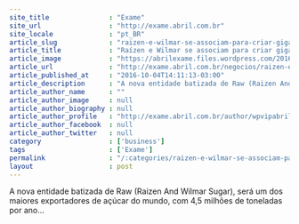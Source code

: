 ```yaml
---
site_title               : "Exame"
site_url                 : "http://exame.abril.com.br"
site_locale              : "pt_BR"
article_slug             : "raizen-e-wilmar-se-associam-para-criar-gigante-acucareiro"
article_title            : "Raízen e Wilmar se associam para criar gigante açucareiro"
article_image            : "https://abrilexame.files.wordpress.com/2016/10/size_960_16_9_cana-de-acucar.jpg?quality=70&strip=all&w=960"
article_url              : "http://exame.abril.com.br/negocios/raizen-e-wilmar-se-associam-para-criar-gigante-acucareiro/"
article_published_at     : "2016-10-04T14:11:13-03:00"
article_description      : "A nova entidade batizada de Raw (Raizen And Wilmar Sugar), será um dos maiores exportadores de açúcar do mundo, com 4,5 milhões de toneladas por ano..."
article_author_name      : ""
article_author_image     : null
article_author_biography : null
article_author_profile   : "http://exame.abril.com.br/author/wpvipabril/"
article_author_facebook  : null
article_author_twitter   : null
category                 : ['business']
tags                     : ['Exame']
permalink                : "/:categories/raizen-e-wilmar-se-associam-para-criar-gigante-acucareiro/"
layout                   : post
---
```


A nova entidade batizada de Raw (Raizen And Wilmar Sugar), será um dos maiores exportadores de açúcar do mundo, com 4,5 milhões de toneladas por ano...
